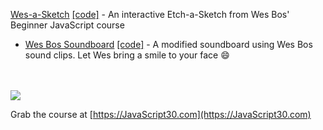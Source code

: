 ﻿<a href="https://astroud.github.io/JavaScript30/33%20-%20Etch-a-Sketch/" target="_blank" title="An interactive Etch-a-Sketch from Wes Bos' Beginner JavaScript course">Wes-a-Sketch</a> <a href="https://github.com/astroud/JavaScript30/tree/master/33%20-%20Etch-a-Sketch" target="_blank" title="Wes-a-Sketch code">[code]</a> - An interactive Etch-a-Sketch from Wes Bos' Beginner JavaScript course
* <a href="https://astroud.github.io/JavaScript30/01%20-%20JavaScript%20Drum%20Kit/" target="_blank" title="The soundboard project modified to use Wes Bos soundclips">Wes Bos Soundboard</a> <a href="https://github.com/astroud/JavaScript30/tree/master/01%20-%20JavaScript%20Drum%20Kit" target="_blank" title="Soundboard code">[code]</a> - A modified soundboard using Wes Bos sound clips. Let Wes bring a smile to your face 😄
<br><br><br>

![](https://javascript30.com/images/JS3-social-share.png)

Grab the course at [https://JavaScript30.com](https://JavaScript30.com)